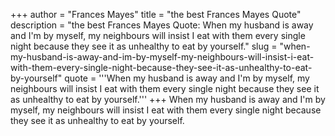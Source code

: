 +++
author = "Frances Mayes"
title = "the best Frances Mayes Quote"
description = "the best Frances Mayes Quote: When my husband is away and I'm by myself, my neighbours will insist I eat with them every single night because they see it as unhealthy to eat by yourself."
slug = "when-my-husband-is-away-and-im-by-myself-my-neighbours-will-insist-i-eat-with-them-every-single-night-because-they-see-it-as-unhealthy-to-eat-by-yourself"
quote = '''When my husband is away and I'm by myself, my neighbours will insist I eat with them every single night because they see it as unhealthy to eat by yourself.'''
+++
When my husband is away and I'm by myself, my neighbours will insist I eat with them every single night because they see it as unhealthy to eat by yourself.
